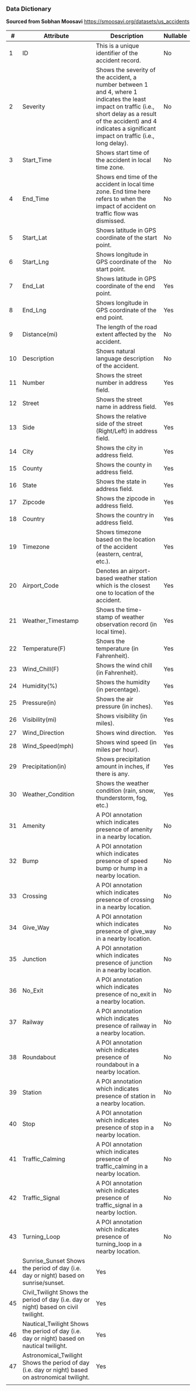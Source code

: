 ### Data Dictionary ###

**Sourced from Sobhan Moosavi**
https://smoosavi.org/datasets/us_accidents

| #   	|Attribute	|Description	|Nullable   	|
|---	|---	|---	|---	|
|1	|ID	|This is a unique identifier of the accident record.	|No|
|2	|Severity	|Shows the severity of the accident, a number between 1 and 4, where 1 indicates the least impact on traffic (i.e., short delay as a result of the accident) and 4 indicates a significant impact on traffic (i.e., long delay).	|No|
|3	|Start_Time	|Shows start time of the accident in local time zone.	|No|
|4	|End_Time	|Shows end time of the accident in local time zone. End time here refers to when the impact of accident on traffic flow was dismissed.	|No|
|5	|Start_Lat	|Shows latitude in GPS coordinate of the start point.	|No|
|6	|Start_Lng	|Shows longitude in GPS coordinate of the start point.	|No|
|7	|End_Lat	|Shows latitude in GPS coordinate of the end point.	|Yes|
|8	|End_Lng	|Shows longitude in GPS coordinate of the end point.	|Yes|
|9	|Distance(mi)	|The length of the road extent affected by the accident.	|No|
|10	|Description	|Shows natural language description of the accident.	|No|
|11	|Number	|Shows the street number in address field.	|Yes|
|12	|Street	|Shows the street name in address field.	|Yes|
|13	|Side	|Shows the relative side of the street (Right/Left) in address field.	|Yes|
|14	|City	|Shows the city in address field.	|Yes|
|15	|County	|Shows the county in address field.	|Yes|
|16	|State	|Shows the state in address field.	|Yes|
|17	|Zipcode	|Shows the zipcode in address field.	|Yes|
|18	|Country	|Shows the country in address field.	|Yes|
|19	|Timezone	|Shows timezone based on the location of the accident (eastern, central, etc.).	|Yes|
|20	|Airport_Code	|Denotes an airport-based weather station which is the closest one to location of the accident.	|Yes|
|21	|Weather_Timestamp	|Shows the time-stamp of weather observation record (in local time).	|Yes|
|22	|Temperature(F)	|Shows the temperature (in Fahrenheit).	|Yes|
|23	|Wind_Chill(F)	|Shows the wind chill (in Fahrenheit).	|Yes|
|24	|Humidity(%)	|Shows the humidity (in percentage).	|Yes|
|25	|Pressure(in)	|Shows the air pressure (in inches).	|Yes|
|26	|Visibility(mi)	|Shows visibility (in miles).	|Yes|
|27	|Wind_Direction	|Shows wind direction.	|Yes|
|28	|Wind_Speed(mph)	|Shows wind speed (in miles per hour).	|Yes|
|29	|Precipitation(in)	|Shows precipitation amount in inches, if there is any.	|Yes|
|30	|Weather_Condition	|Shows the weather condition (rain, snow, thunderstorm, fog, etc.)	|Yes|
|31	|Amenity	|A POI annotation which indicates presence of amenity in a nearby location.	|No|
|32	|Bump	|A POI annotation which indicates presence of speed bump or hump in a nearby location.	|No|
|33	|Crossing	|A POI annotation which indicates presence of crossing in a nearby location.	|No|
|34	|Give_Way	|A POI annotation which indicates presence of give_way in a nearby location.	|No|
|35	|Junction	|A POI annotation which indicates presence of junction in a nearby location.	|No|
|36	|No_Exit	|A POI annotation which indicates presence of no_exit in a nearby location.	|No|
|37	|Railway	|A POI annotation which indicates presence of railway in a nearby location.	|No|
|38	|Roundabout	|A POI annotation which indicates presence of roundabout in a nearby location.	|No|
|39	|Station	|A POI annotation which indicates presence of station in a nearby location.	|No|
|40	|Stop	|A POI annotation which indicates presence of stop in a nearby location.	|No|
|41	|Traffic_Calming	|A POI annotation which indicates presence of traffic_calming in a nearby location.	|No|
|42	|Traffic_Signal	|A POI annotation which indicates presence of traffic_signal in a nearby loction.	|No|
|43	|Turning_Loop	|A POI annotation which indicates presence of turning_loop in a nearby location.	|No|
|44	|Sunrise_Sunset	Shows the period of day (i.e. day or night) based on sunrise/sunset.	|Yes|
|45	|Civil_Twilight	Shows the period of day (i.e. day or night) based on civil twilight.	|Yes|
|46	|Nautical_Twilight	Shows the period of day (i.e. day or night) based on nautical twilight.	|Yes|
|47	|Astronomical_Twilight	Shows the period of day (i.e. day or night) based on astronomical twilight.	|Yes|
|   	|   	|   	|   	|
